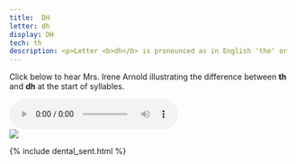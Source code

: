 ```yaml
---
title:  DH
letter: dh
display: DH
tech: th
description: <p>Letter <b>dh</b> is pronounced as in English 'the' or 'this' but never as in English 'thick' or 'thin'. It is  pronounced with the tip of the tongue between the teeth, permitting air to flow between the tongue and teeth. It is a voiced sound (made with the vocal cords vibrating). </p>
---
```



Click below to hear Mrs. Irene Arnold illustrating the difference between <b>th</b> and <b>dh</b> at the start of syllables.


<div class="audiobox">
<div class="audio">
<audio controls src="{{ site.baseurl }}/assets/audio/th_dh.mp3" type="audio/mpeg">Your browser does not support the audio element.</audio>
</div>
<div class="text">
<img src="{{ site.baseurl }}/assets/gif//th_dh_comp.gif" border="0" />
</div>
</div>

{% include dental_sent.html %}			